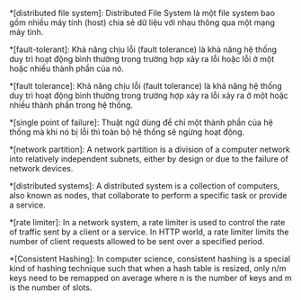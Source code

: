 *[distributed file system]: Distributed File System là một file system bao gồm nhiều máy tính (host) chia sẻ dữ liệu với nhau thông qua một mạng máy tính.

*[fault-tolerant]: Khả năng chịu lỗi (fault tolerance) là khả năng hệ thống duy trì hoạt động bình thường trong trường hợp xảy ra lỗi hoặc lỗi ở một hoặc nhiều thành phần của nó.

*[fault tolerance]: Khả năng chịu lỗi (fault tolerance) là khả năng hệ thống duy trì hoạt động bình thường trong trường hợp xảy ra lỗi xảy ra ở một hoặc nhiều thành phần trong hệ thống.

*[single point of failure]: Thuật ngữ dùng để chỉ một thành phần của hệ thống mà khi nó bị lỗi thì toàn bộ hệ thống sẽ ngừng hoạt động.

*[network partition]: A network partition is a division of a computer network into relatively independent subnets, either by design or due to the failure of network devices.

*[distributed systems]: A distributed system is a collection of computers, also known as nodes, that collaborate to perform a specific task or provide a service.

*[rate limiter]: In a network system, a rate limiter is used to control the rate of traffic sent by a client or a service. In HTTP world, a rate limiter limits the number of client requests allowed to be sent over a specified period.

*[Consistent Hashing]: In computer science, consistent hashing is a special kind of hashing technique such that when a hash table is resized, only n/m keys need to be remapped on average where n is the number of keys and m is the number of slots.